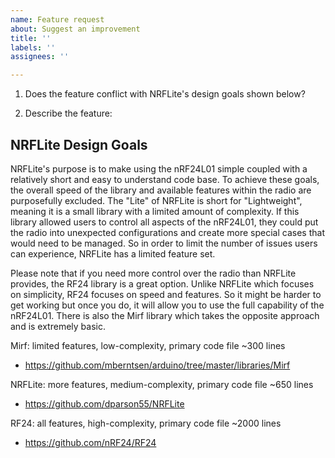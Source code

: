 ```yaml
---
name: Feature request
about: Suggest an improvement
title: ''
labels: ''
assignees: ''

---
```


1. Does the feature conflict with NRFLite's design goals shown below?

2. Describe the feature:

## NRFLite Design Goals
NRFLite's purpose is to make using the nRF24L01 simple coupled with a relatively short and easy to understand code base. To achieve these goals, the overall speed of the library and available features within the radio are purposefully excluded. The "Lite" of NRFLite is short for "Lightweight", meaning it is a small library with a limited amount of complexity. If this library allowed users to control all aspects of the nRF24L01, they could put the radio into unexpected configurations and create more special cases that would need to be managed. So in order to limit the number of issues users can experience, NRFLite has a limited feature set.

Please note that if you need more control over the radio than NRFLite provides, the RF24 library is a great option. Unlike NRFLite which focuses on simplicity, RF24 focuses on speed and features. So it might be harder to get working but once you do, it will allow you to use the full capability of the nRF24L01. There is also the Mirf library which takes the opposite approach and is extremely basic.

Mirf: limited features, low-complexity, primary code file ~300 lines
- https://github.com/mberntsen/arduino/tree/master/libraries/Mirf

NRFLite: more features, medium-complexity, primary code file ~650 lines
- https://github.com/dparson55/NRFLite

RF24: all features, high-complexity, primary code file ~2000 lines
- https://github.com/nRF24/RF24

